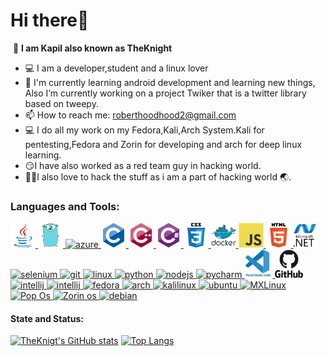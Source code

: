 # Hi there👋

&nbsp;💎 **I am Kapil also known as TheKnight**
- 💻 I am a developer,student and a linux lover
- 🌱 I'm currently learning android development </b> and learning new things, Also I’m currently working on a project Twiker that is a twitter library based on tweepy.
- 📫 How to reach me: roberthoodhood2@gmail.com
- 💻 I do all my work on my Fedora,Kali,Arch System.Kali for pentesting,Fedora and Zorin for developing and arch for deep linux learning.
- :smirk:I have also worked as a red team guy in hacking world.
- :man_technologist:I also love to hack the stuff as i am a part of hacking world :earth_asia:.


<h3 align="left">Languages and Tools:</h3>
<p align="left">  <a href="https://www.java.com" target="_blank"> <img src="https://raw.githubusercontent.com/devicons/devicon/master/icons/java/java-original.svg" alt="java" width="40" height="40"/> </a> <a href="https://golang.org" target="_blank"> <img src="https://raw.githubusercontent.com/devicons/devicon/master/icons/go/go-original.svg" alt="go" width="40" height="40"/> </a>  <a href="https://azure.microsoft.com/en-in/" target="_blank"> <img src="https://www.vectorlogo.zone/logos/microsoft_azure/microsoft_azure-icon.svg" alt="azure" width="40" height="40"/> </a>  <a href="https://www.cprogramming.com/" target="_blank"> <img src="https://raw.githubusercontent.com/devicons/devicon/master/icons/c/c-original.svg" alt="c" width="40" height="40"/> </a> <a href="https://www.w3schools.com/cpp/" target="_blank"> <img src="https://raw.githubusercontent.com/devicons/devicon/master/icons/cplusplus/cplusplus-original.svg" alt="cplusplus" width="40" height="40"/> </a> <a href="https://www.w3schools.com/cs/" target="_blank"> <img src="https://raw.githubusercontent.com/devicons/devicon/master/icons/csharp/csharp-original.svg" alt="csharp" width="40" height="40"/> </a> <a href="https://www.w3schools.com/css/" target="_blank"> <img src="https://raw.githubusercontent.com/devicons/devicon/master/icons/css3/css3-original-wordmark.svg" alt="css3" width="40" height="40"/> </a> <a href="https://www.docker.com/" target="_blank"> <img src="https://raw.githubusercontent.com/devicons/devicon/master/icons/docker/docker-original-wordmark.svg" alt="docker" width="40" height="40"/> </a> <a href="https://developer.mozilla.org/en-US/docs/Web/JavaScript" target="_blank"> <img src="https://raw.githubusercontent.com/devicons/devicon/master/icons/javascript/javascript-original.svg" alt="javascript" width="40" height="40"/> </a> <a href="https://www.w3.org/html/" target="_blank"> <img src="https://raw.githubusercontent.com/devicons/devicon/master/icons/html5/html5-original-wordmark.svg" alt="html5" width="40" height="40"/> </a> <a href="https://dotnet.microsoft.com/" target="_blank"> <img src="https://raw.githubusercontent.com/devicons/devicon/master/icons/dot-net/dot-net-original-wordmark.svg" alt="dotnet" width="40" height="40"/> </a> <a href="https://www.selenium.dev" target="_blank"> <img src="https://raw.githubusercontent.com/detain/svg-logos/780f25886640cef088af994181646db2f6b1a3f8/svg/selenium-logo.svg" alt="selenium" width="40" height="40"/> </a> <a href="https://git-scm.com/" target="_blank"> <img src="https://upload.wikimedia.org/wikipedia/commons/3/3f/Git_icon.svg" alt="git" width="40" height="40"/> </a> <a href="https://www.linux.org/" target="_blank"> <img src="https://upload.wikimedia.org/wikipedia/commons/3/35/Tux.svg" alt="linux" width="40" height="40"/> </a> <a href="https://www.python.org/" target="_blank"> <img src="https://upload.wikimedia.org/wikipedia/commons/c/c3/Python-logo-notext.svg" alt="python" width="45" height="45"/> </a> <a href="https://www.nodejs.org/" target="_blank"> <img src="https://upload.wikimedia.org/wikipedia/commons/d/d9/Node.js_logo.svg" alt="nodejs" width="45" height="45"/> </a> <a href="https://www.jetbrains.com/" target="_blank"> <img src="https://upload.wikimedia.org/wikipedia/commons/1/1d/PyCharm_Icon.svg" alt="pycharm" width="45" height="45"/> </a> <a href="https://code.visualstudio.com/" target="_blank"> <img src="https://raw.githubusercontent.com/devicons/devicon/master/icons/vscode/vscode-original-wordmark.svg" alt="vscode" width="45" height="45"/> </a> <a href="https://www.github.com/" target="_blank"> <img src="https://raw.githubusercontent.com/devicons/devicon/master/icons/github/github-original-wordmark.svg" alt="github" width="45" height="45"/> </a> <a href="https://www.jetbrains.org/" target="_blank"> <img src="https://upload.wikimedia.org/wikipedia/commons/9/9c/IntelliJ_IDEA_Icon.svg" alt="intellij" width="45" height="45"/> </a>  <a href="https://www.jetbrains.org/" target="_blank"> <img src="https://upload.wikimedia.org/wikipedia/commons/9/95/Android_Studio_Icon_3.6.svg" alt="intellij" width="45" height="45"/> </a> <a href="https://getfedora.org" target="_blank"> <img src="https://upload.wikimedia.org/wikipedia/commons/3/3f/Fedora_logo.svg" alt="fedora" width="45" height="45"/> </a> <a href="https://archlinux.org" target="_blank"> <img src="https://archlinux.org/logos/archlinux-icon-crystal-64.svg" alt="arch" width="45" height="45"/> </a> <a href="https://kali.org" target="_blank"> <img src="https://upload.wikimedia.org/wikipedia/commons/4/4b/Kali_Linux_2.0_wordmark.svg" alt="kalilinux" width="45" height="45"/> </a> <a href="https://ubuntu.com" target="_blank"> <img src="https://upload.wikimedia.org/wikipedia/commons/9/9e/UbuntuCoF.svg" alt="ubuntu" width="45" height="45"/> </a> <a href="https://mxlinux.org/" target="_blank"> <img src="https://upload.wikimedia.org/wikipedia/commons/d/d4/MX_Linux_logo.svg" alt="MXLinux" width="45" height="45"/> </a> <a href="https://pop.system76.com/" target="_blank"> <img src="https://upload.wikimedia.org/wikipedia/commons/c/c5/Pop_OS-Logo-nobg.svg" alt="Pop Os" width="45" height="45"/> </a>   <a href="https://zorin.com/os/" target="_blank"> <img src="https://upload.wikimedia.org/wikipedia/commons/1/14/Zorin_Logomark.svg" alt="Zorin os" width="45" height="45"/> </a>  <a href="https://www.debian.org/" target="_blank"> <img src="https://upload.wikimedia.org/wikipedia/commons/6/66/Openlogo-debianV2.svg" alt="debian" width="45" height="45"/> </a>     

 </p>


<h4 align="left">State and Status:</h4>

[![TheKnigt's GitHub stats](https://github-readme-stats.vercel.app/api?username=W1LDN16H7&theme=radical&show_icons=true)](https://github.com/W1LDN16H7/github-readme-stats) [![Top Langs](https://github-readme-stats.vercel.app/api/top-langs/?username=W1LDN16H7&theme=radical&show_icons=true)](https://github.com/W1LDN16H7/github-readme-stats)

<!--
**W1LDN16H7/W1LDN16H7** is a ✨ _special_ ✨ repository because its `README.md` (this file) appears on your GitHub profile.




